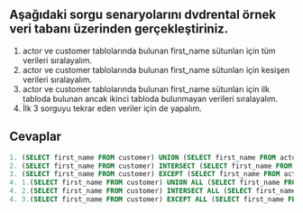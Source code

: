 ## Aşağıdaki sorgu senaryolarını dvdrental örnek veri tabanı üzerinden gerçekleştiriniz.

1. actor ve customer tablolarında bulunan first_name sütunları için tüm verileri sıralayalım.
2. actor ve customer tablolarında bulunan first_name sütunları için kesişen verileri sıralayalım.
3. actor ve customer tablolarında bulunan first_name sütunları için ilk tabloda bulunan ancak ikinci tabloda bulunmayan verileri sıralayalım.
4. İlk 3 sorguyu tekrar eden veriler için de yapalım.

## Cevaplar
```sql
1. (SELECT first_name FROM customer) UNION (SELECT first_name FROM actor);
2. (SELECT first_name FROM customer) INTERSECT (SELECT first_name FROM actor);
3. (SELECT first_name FROM customer) EXCEPT (SELECT first_name FROM actor);
4. 1.(SELECT first_name FROM customer) UNION ALL (SELECT first_name FROM actor);
4. 2.(SELECT first_name FROM customer) INTERSECT ALL (SELECT first_name FROM actor);
4. 3.(SELECT first_name FROM customer) EXCEPT ALL (SELECT first_name FROM actor);
```